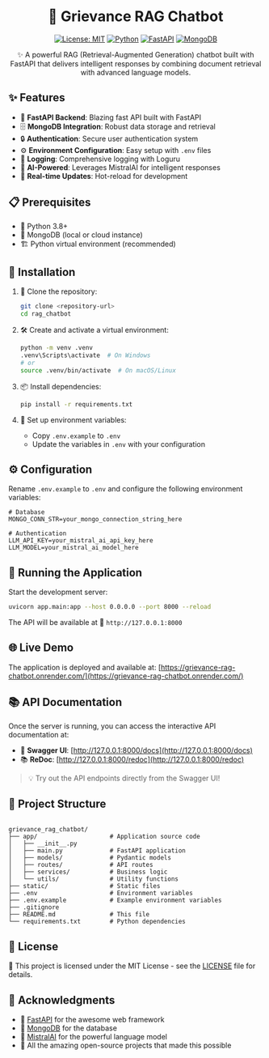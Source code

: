 <div align="center">

# 🤖 Grievance RAG Chatbot

[![License: MIT](https://img.shields.io/badge/License-MIT-yellow.svg)](https://opensource.org/licenses/MIT)
[![Python](https://img.shields.io/badge/Python-3.8+-blue.svg)](https://www.python.org/)
[![FastAPI](https://img.shields.io/badge/FastAPI-009688?style=flat&logo=fastapi&logoColor=white)](https://fastapi.tiangolo.com/)
[![MongoDB](https://img.shields.io/badge/MongoDB-47A248?style=flat&logo=mongodb&logoColor=white)](https://www.mongodb.com/)

✨ A powerful RAG (Retrieval-Augmented Generation) chatbot built with FastAPI that delivers intelligent responses by combining document retrieval with advanced language models.

</div>

## ✨ Features

- 🚀 **FastAPI Backend**: Blazing fast API built with FastAPI
- 🗄️ **MongoDB Integration**: Robust data storage and retrieval
- 🔒 **Authentication**: Secure user authentication system
- ⚙️ **Environment Configuration**: Easy setup with `.env` files
- 📝 **Logging**: Comprehensive logging with Loguru
- 🤖 **AI-Powered**: Leverages MistralAI for intelligent responses
- 🔄 **Real-time Updates**: Hot-reload for development

## 📋 Prerequisites

- 🐍 Python 3.8+
- 🍃 MongoDB (local or cloud instance)
- 🏗️ Python virtual environment (recommended)

## 🚀 Installation

1. 🎯 Clone the repository:
   ```bash
   git clone <repository-url>
   cd rag_chatbot
   ```

2. 🛠️ Create and activate a virtual environment:
   ```bash
   python -m venv .venv
   .venv\Scripts\activate  # On Windows
   # or
   source .venv/bin/activate  # On macOS/Linux
   ```

3. 📦 Install dependencies:
   ```bash
   pip install -r requirements.txt
   ```

4. 🔧 Set up environment variables:
   - Copy `.env.example` to `.env`
   - Update the variables in `.env` with your configuration

## ⚙️ Configuration

Rename `.env.example` to `.env` and configure the following environment variables:

```
# Database
MONGO_CONN_STR=your_mongo_connection_string_here

# Authentication
LLM_API_KEY=your_mistral_ai_api_key_here
LLM_MODEL=your_mistral_ai_model_here
```

## 🚦 Running the Application

Start the development server:

```bash
uvicorn app.main:app --host 0.0.0.0 --port 8000 --reload
```

The API will be available at 🔗 `http://127.0.0.1:8000`

## 🌐 Live Demo

The application is deployed and available at: [https://grievance-rag-chatbot.onrender.com/](https://grievance-rag-chatbot.onrender.com/)


## 📚 API Documentation

Once the server is running, you can access the interactive API documentation at:

- 📘 **Swagger UI**: [http://127.0.0.1:8000/docs](http://127.0.0.1:8000/docs)
- 📚 **ReDoc**: [http://127.0.0.1:8000/redoc](http://127.0.0.1:8000/redoc)

> 💡 Try out the API endpoints directly from the Swagger UI!

## 📁 Project Structure

```

grievance_rag_chatbot/
├── app/                    # Application source code
│   ├── __init__.py
│   ├── main.py             # FastAPI application
│   ├── models/             # Pydantic models
│   ├── routes/             # API routes
│   ├── services/           # Business logic
│   └── utils/              # Utility functions
├── static/                 # Static files
├── .env                    # Environment variables
├── .env.example            # Example environment variables
├── .gitignore
├── README.md               # This file
└── requirements.txt        # Python dependencies
```

## 📄 License

📄 This project is licensed under the MIT License - see the [LICENSE](LICENSE) file for details.

## 🙏 Acknowledgments

- 🚀 [FastAPI](https://fastapi.tiangolo.com/) for the awesome web framework
- 🍃 [MongoDB](https://www.mongodb.com/) for the database
- 🤖 [MistralAI](https://mistral.ai/) for the powerful language model
- 🙏 All the amazing open-source projects that made this possible
